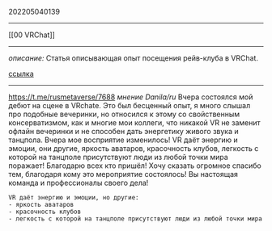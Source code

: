 202205040139
***
[[00 VRChat]]
***
*описание:*
Статья описывающая опыт посещения рейв-клуба в VRChat.

[ссылка](https://www.nme.com/features/gaming-features/exploring-vrchats-underground-nightclub-scene-2950650)
***
https://t.me/rusmetaverse/7688
*мнение Danila/ru*
Вчера состоялся мой дебют на сцене в VRchate. Это был бесценный опыт, я много слышал про подобные вечеринки, но относился к этому со свойственным консерватизмом, как и многие мои коллеги, что никакой VR не заменит офлайн вечеринки и не способен дать энергетику живого звука и танцпола. Вчера мое восприятие изменилось! VR даёт энергию и эмоции, они другие, яркость аватаров, красочность клубов, легкость с которой на танцполе присутствуют люди из любой точки мира поражает! 
Благодарю всех кто пришёл! Хочу сказать огромное спасибо тем, благодаря кому это мероприятие состоялось! Вы настоящая команда и профессионалы своего дела!
```
VR даёт энергию и эмоции, но другие:
- яркость аватаров
- красочность клубов
- легкость с которой на танцполе присутствуют люди из любой точки мира
```
